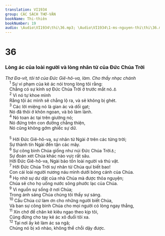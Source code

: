 ```yaml
---
translation: VI1934
group: CÁC SÁCH THƠ-VĂN
bookName: Thi-thiên 
bookNumber: 19
audio: \Audio\VI1934\thi\36.mp3; \Audio\VI1934\1-ms-nguyen-thi\thi\36.mp3
---
```


<div class="title"><h1>36</h1><h3>Lòng ác của loài người và lòng nhân từ của Đức Chúa Trời</h3><i>Thơ Đa-vít, tôi tớ của Đức Giê-hô-va, làm. Cho thầy nhạc chánh</i></div>
<span class="verse thi_36_1"> <sup>1</sup> Sự vi phạm của kẻ ác nói trong lòng tôi rằng: <br/> Chẳng có sự kính sợ Đức Chúa Trời ở trước mắt nó.<a data-toggle="tooltip" data-placement="bottom" title="Ro 3:18">⚓</a><br/></span>
<span class="verse thi_36_2"> <sup>2</sup> Vì nó tự khoe mình <br/> Rằng tội ác mình sẽ chẳng lộ ra, và sẽ không bị ghét. <br/></span>
<span class="verse thi_36_3"> <sup>3</sup> Các lời miệng nó là gian ác và dối gạt; <br/> Nó đã thôi ở khôn ngoan, và bỏ làm lành. <br/></span>
<span class="verse thi_36_4"> <sup>4</sup> Nó toan ác tại trên giường nó; <br/> Nó đứng trên con đường chẳng thiện, <br/> Nó cũng không gớm ghiếc sự dữ. <br/> <br/></span>
<span class="verse thi_36_5"> <sup>5</sup> Hỡi Đức Giê-hô-va, sự nhân từ Ngài ở trên các từng trời; <br/> Sự thành tín Ngài đến tận các mây. <br/></span>
<span class="verse thi_36_6"> <sup>6</sup> Sự công bình Chúa giống như núi Đức Chúa Trời<a data-toggle="tooltip" data-placement="bottom" title="Bản khác dịch: Núi tối cao">⚓</a>; <br/> Sự đoán xét Chúa khác nào vực rất sâu. <br/> Hỡi Đức Giê-hô-va, Ngài bảo tồn loài người và thú vật. <br/></span>
<span class="verse thi_36_7"> <sup>7</sup> Hỡi Đức Chúa Trời sự nhân từ Chúa quí biết bao! <br/> Con cái loài người nương náu mình dưới bóng cánh của Chúa. <br/></span>
<span class="verse thi_36_8"> <sup>8</sup> Họ nhờ sự dư dật của nhà Chúa mà được thỏa nguyện; <br/> Chúa sẽ cho họ uống nước sông phước lạc của Chúa. <br/></span>
<span class="verse thi_36_9"> <sup>9</sup> Vì nguồn sự sống ở nơi Chúa; <br/> Trong ánh sáng Chúa chúng tôi thấy sự sáng. <br/></span>
<span class="verse thi_36_10"> <sup>10</sup> Cầu Chúa cứ làm ơn cho những người biết Chúa, <br/> Và ban sự công bình Chúa cho mọi người có lòng ngay thẳng, <br/></span>
<span class="verse thi_36_11"> <sup>11</sup> Xin chớ để chân kẻ kiêu ngạo theo kịp tôi, <br/> Cũng đừng cho tay kẻ ác xô đuổi tôi xa. <br/></span>
<span class="verse thi_36_12"> <sup>12</sup> Tại nơi ấy kẻ làm ác sa ngã; <br/> Chúng nó bị xô nhào, không thể chỗi dậy được. <br/></span>
